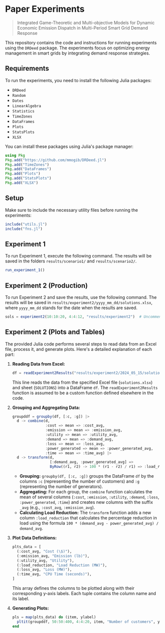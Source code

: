 # Paper Experiments
> Integrated Game-Theoretic and Multi-objective Models for Dynamic Economic Emission Dispatch in Multi-Period Smart Grid Demand Response
>


This repository contains the code and instructions for running experiments using the `DRDeed` package. The experiments focus on optimizing energy management in smart grids by integrating demand response strategies.

## Requirements

To run the experiments, you need to install the following Julia packages:

- `DRDeed`
- `Random`
- `Dates`
- `LinearAlgebra`
- `Statistics`
- `TimeZones`
- `DataFrames`
- `Plots`
- `StatsPlots`
- `XLSX`

You can install these packages using Julia's package manager:

```julia
using Pkg
Pkg.add("https://github.com/mmogib/DRDeed.jl")
Pkg.add("TimeZones")
Pkg.add("DataFrames")
Pkg.add("Plots")
Pkg.add("StatsPlots")
Pkg.add("XLSX")
```

## Setup

Make sure to include the necessary utility files before running the experiments:

```julia
include("utils.jl")
include("fns.jl")
```

## Experiment 1

To run Experiment 1, execute the following command. The results will be saved in the folders `results/scenario1/` and `results/scenario2/`.

```julia
run_experiment_1()
```

## Experiment 2 (Production)

To run Experiment 2 and save the results, use the following command. The results will be saved in `results/experiment2/yyyy_mm_dd/solutions.xlsx`, where `yyyy_mm_dd` stands for the date when the results are saved.

```julia
sols = experiment2(10:10:20, 4:4:12, "results/experiment2")  # Uncomment to run
```

## Experiment 2 (Plots and Tables)

The provided Julia code performs several steps to read data from an Excel file, process it, and generate plots. Here's a detailed explanation of each part:

1. **Reading Data from Excel:**
   ```julia
   df = readExperiment2Results("results/experiment2/2024_05_15/solutions.xlsx", "SOLUTIONS")
   ```
   This line reads the data from the specified Excel file (`solutions.xlsx`) and sheet (`SOLUTIONS`) into a DataFrame `df`. The `readExperiment2Results` function is assumed to be a custom function defined elsewhere in the code.

2. **Grouping and Aggregating Data:**
   ```julia
   groupddf = groupby(df, [:c, :g]) |>
     d -> combine(d,
                  :cost => mean => :cost_avg,
                  :emission => mean => :emission_avg,
                  :utility => mean => :utility_avg,
                  :demand => mean => :demand_avg,
                  :loss => mean => :loss_avg,
                  :power_generated => mean => :power_generated_avg,
                  :time => mean => :time_avg) |>
     d -> transform(d,
                    [:demand_avg, :power_generated_avg] =>
                    ByRow((r1, r2) -> 100 * (r1 - r2) / r1) => :load_reduction)
   ```
   - **Grouping:** `groupby(df, [:c, :g])` groups the DataFrame `df` by the columns `:c` (representing the number of customers) and `:g` (representing the number of generators).
   - **Aggregating:** For each group, the `combine` function calculates the mean of several columns (`:cost`, `:emission`, `:utility`, `:demand`, `:loss`, `:power_generated`, `:time`) and creates new columns with the suffix `_avg` (e.g., `:cost_avg`, `:emission_avg`).
   - **Calculating Load Reduction:** The `transform` function adds a new column `:load_reduction` that calculates the percentage reduction in load using the formula `100 * (demand_avg - power_generated_avg) / demand_avg`.

3. **Plot Data Definitions:**
   ```julia
   plts_data = [
     (:cost_avg, "Cost (\$)"),
     (:emission_avg, "Emission (lb)"),
     (:utility_avg, "Utility"),
     (:load_reduction, "Load Reduction (MW)"),
     (:loss_avg, "Loss (MW)"),
     (:time_avg, "CPU Time (seconds)"),
   ]
   ```
   This array defines the columns to be plotted along with their corresponding y-axis labels. Each tuple contains the column name and its label.

4. **Generating Plots:**
   ```julia
   pls = map(plts_data) do (item, ylabel)
     pltit(groupddf, 50:50:400, 4:4:20, item, "Number of customers", ylabel; folder="results/experiment2/2024_05_12")
   end
   ```
